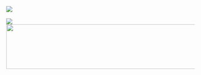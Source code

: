 <a href="">
  <img align="center" src="https://github-readme-stats.vercel.app/api?username=Alice2711&count_private=true&show_icons=true&theme=vue" />
</a>

<br/>
<br/>

<a href="">
  <img align="center" src="https://github-readme-stats.vercel.app/api/top-langs/?username=Alice2711&layout=compact&theme=ayu-mirage)](https://github.com/anuraghazra/github-readme-stats" />
</a>


<a href="https://github.com/devxb/gitanimals">
  <img src="https://render.gitanimals.org/lines/{HY}?pet-id=1" width="1000" height="120"/>
</a>
